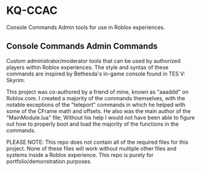# KQ-CCAC
Console Commands Admin tools for use in Roblox experiences.

## Console Commands Admin Commands

Custom administrator/moderator tools that can be used by authorized players within Roblox experiences. The style and syntax of these commands are inspired by Bethesda's in-game console found in TES V: Skyrim. 

This project was co-authored by a friend of mine, known as "aaaddd" on Roblox.com. I created a majority of the commands themselves, with the notable exceptions of the "teleport" commands in which he helped with some of the CFrame math and offsets. He also was the main author of the "MainModule.lua" file; Without his help I would not have been able to figure out how to properly boot and load the majority of the functions in the commands.

PLEASE NOTE: This repo does not contain all of the required files for this project. None of these files will work without multiple other files and systems inside a Roblox experience. This repo is purely for portfolio/demonstration purposes.
